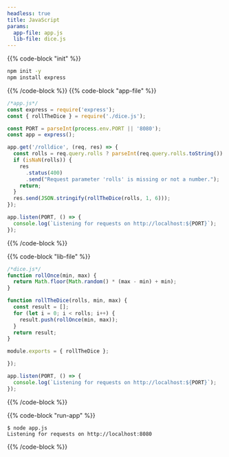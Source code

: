 ```yaml
---
headless: true
title: JavaScript
params:
  app-file: app.js
  lib-file: dice.js
---
```


{{% code-block "init" %}}

```bash
npm init -y
npm install express
```

{{% /code-block %}} {{% code-block "app-file" %}}

```javascript
/*app.js*/
const express = require('express');
const { rollTheDice } = require('./dice.js');

const PORT = parseInt(process.env.PORT || '8080');
const app = express();

app.get('/rolldice', (req, res) => {
  const rolls = req.query.rolls ? parseInt(req.query.rolls.toString()) : NaN;
  if (isNaN(rolls)) {
    res
      .status(400)
      .send("Request parameter 'rolls' is missing or not a number.");
    return;
  }
  res.send(JSON.stringify(rollTheDice(rolls, 1, 6)));
});

app.listen(PORT, () => {
  console.log(`Listening for requests on http://localhost:${PORT}`);
});
```

{{% /code-block %}}

{{% code-block "lib-file" %}}

```javascript
/*dice.js*/
function rollOnce(min, max) {
  return Math.floor(Math.random() * (max - min) + min);
}

function rollTheDice(rolls, min, max) {
  const result = [];
  for (let i = 0; i < rolls; i++) {
    result.push(rollOnce(min, max));
  }
  return result;
}

module.exports = { rollTheDice };

});

app.listen(PORT, () => {
  console.log(`Listening for requests on http://localhost:${PORT}`);
});
```

{{% /code-block %}}

{{% code-block "run-app" %}}

```console
$ node app.js
Listening for requests on http://localhost:8080
```

{{% /code-block %}}
